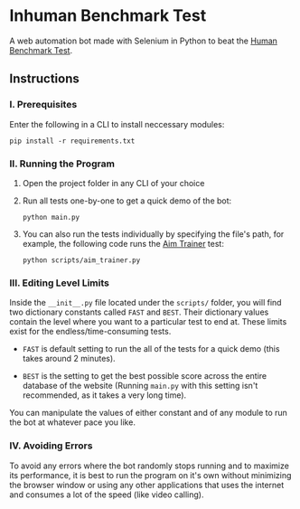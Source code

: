 # Inhuman Benchmark Test

A web automation bot made with Selenium in Python to beat the [Human Benchmark Test](https://humanbenchmark.com/).

## Instructions

### I. Prerequisites

Enter the following in a CLI to install neccessary modules:

    pip install -r requirements.txt

### II. Running the Program

1.  Open the project folder in any CLI of your choice

2.  Run all tests one-by-one to get a quick demo of the bot:

        python main.py

3.  You can also run the tests individually by specifying the file's path, for example, the following code runs the [Aim Trainer](https://humanbenchmark.com/tests/aim) test:

        python scripts/aim_trainer.py

### III. Editing Level Limits

Inside the `__init__.py` file located under the `scripts/` folder, you will find two dictionary constants called `FAST` and `BEST`. Their dictionary values contain the level where you want to a particular test to end at. These limits exist for the endless/time-consuming tests.

- `FAST` is default setting to run the all of the tests for a quick demo (this takes around 2 minutes).

- `BEST` is the setting to get the best possible score across the entire database of the website (Running `main.py` with this setting isn't recommended, as it takes a very long time).

You can manipulate the values of either constant and of any module to run the bot at whatever pace you like.

### IV. Avoiding Errors

To avoid any errors where the bot randomly stops running and to maximize its performance, it is best to run the program on it's own without minimizing the browser window or using any other applications that uses the internet and consumes a lot of the speed (like video calling).
